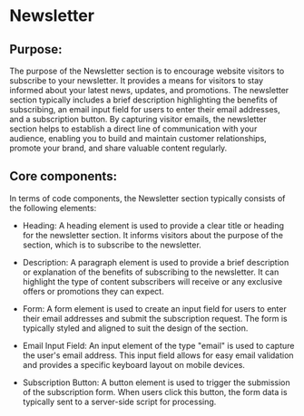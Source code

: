 # Newsletter

## Purpose:

The purpose of the Newsletter section is to encourage website visitors to subscribe to your newsletter. It provides a means for visitors to stay informed about your latest news, updates, and promotions. The newsletter section typically includes a brief description highlighting the benefits of subscribing, an email input field for users to enter their email addresses, and a subscription button. By capturing visitor emails, the newsletter section helps to establish a direct line of communication with your audience, enabling you to build and maintain customer relationships, promote your brand, and share valuable content regularly.

## Core components:

In terms of code components, the Newsletter section typically consists of the following elements:

- Heading: A heading element is used to provide a clear title or heading for the newsletter section. It informs visitors about the purpose of the section, which is to subscribe to the newsletter.

- Description: A paragraph element is used to provide a brief description or explanation of the benefits of subscribing to the newsletter. It can highlight the type of content subscribers will receive or any exclusive offers or promotions they can expect.

- Form: A form element is used to create an input field for users to enter their email addresses and submit the subscription request. The form is typically styled and aligned to suit the design of the section.

- Email Input Field: An input element of the type "email" is used to capture the user's email address. This input field allows for easy email validation and provides a specific keyboard layout on mobile devices.

- Subscription Button: A button element is used to trigger the submission of the subscription form. When users click this button, the form data is typically sent to a server-side script for processing.